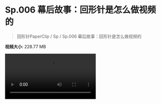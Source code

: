 # Sp.006 幕后故事：回形针是怎么做视频的

> 回形针PaperClip / Sp / Sp.006 幕后故事：回形针是怎么做视频的

**视频大小**: 228.77 MB

<div class="video"><video src="https://file.hsyhx.top/video/PaperClip/Sp/006.mp4" controls preload>🤔 您的浏览器不支持 video 标签</video></div>